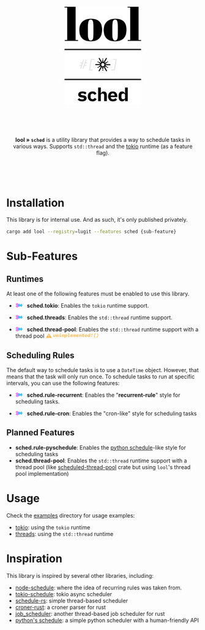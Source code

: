 <p align="center"><img src="../../.github/img/logo-sched.svg" width="200"></p>

<br>
<br>
<br>

<p align="center">
<b>lool » <code>sched</code></b> is a utility library that provides a way to schedule tasks in 
various ways. Supports <code>std::thread</code> and the <a href="https://tokio.rs">tokio</a> runtime
(as a feature flag).
</p>


<br>
<br>
<br>

# Installation

This library is for internal use. And as such, it's only published privately. 

```bash
cargo add lool --registry=lugit --features sched {sub-feature}
```

# Sub-Features

## Runtimes

At least one of the following features must be enabled to use this library.

- <a href="#"><img alt="has subfeatures" src="../../.github/img/icon-has-submodules.svg" height="12"></a>&nbsp;&nbsp;
  **sched.tokio**: Enables the `tokio` runtime support.

- <a href="#"><img alt="has subfeatures" src="../../.github/img/icon-has-submodules.svg" height="12"></a>&nbsp;&nbsp;
  **sched.threads**: Enables the `std::thread` runtime support.

- <a href="#"><img alt="has subfeatures" src="../../.github/img/icon-has-submodules.svg" height="12"></a>&nbsp;&nbsp;
  **sched.thread-pool**: Enables the `std::thread` runtime support with a thread
  pool&nbsp;<img alt="unimplemented" src="../../.github/img/unimplemented.svg" height="12">

## Scheduling Rules

The default way to schedule tasks is to use a `DateTime` object. However, that means that the task
will only run once. To schedule tasks to run at specific intervals, you can use the following
features:

- <a href="#"><img alt="has subfeatures" src="../../.github/img/icon-has-submodules.svg" height="12"></a>&nbsp;&nbsp;
  **sched.rule-recurrent**: Enables the "**recurrent-rule**" style for scheduling tasks.

- <a href="#"><img alt="has subfeatures" src="../../.github/img/icon-has-submodules.svg" height="12"></a>&nbsp;&nbsp;
  **sched.rule-cron**: Enables the "cron-like" style for scheduling tasks


## Planned Features

- **sched.rule-pyschedule**: Enables the [python schedule](https://pypi.org/project/schedule/)-like
  style for scheduling tasks
- **sched.thread-pool**: Enables the `std::thread` runtime support with a thread pool (like 
  [scheduled-thread-pool](https://crates.io/crates/scheduled-thread-pool) crate but using `lool`'s
  thread pool implementation)


# Usage

Check the [examples](../../examples) directory for usage examples:

- [tokio](../../examples/sched_tokio.rs): using the `tokio` runtime
- [threads](../../examples/sched.rs): using the `std::thread` runtime

# Inspiration

This library is inspired by several other libraries, including:

- [node-schedule](https://github.com/node-schedule/node-schedule?tab=readme-ov-file#recurrence-rule-scheduling): 
  where the idea of recurring rules was taken from.
- [tokio-schedule](https://github.com/dedefer/tokio_schedule): tokio async scheduler
- [schedule-rs](https://github.com/mehcode/schedule-rs): simple thread-based scheduler
- [croner-rust](https://github.com/hexagon/croner-rust): a croner parser for rust
- [job_scheduler](https://github.com/lholden/job_scheduler): another thread-based job scheduler for
  rust
- [python's schedule](https://pypi.org/project/schedule/): a simple python scheduler with 
  a human-friendly API

